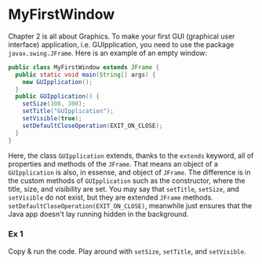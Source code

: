 MyFirstWindow
===

Chapter 2 is all about Graphics. To make your first GUI (graphical user interface) application, i.e. GUIpplication, you need to use the package `javax.swing.JFrame`. Here is an example of an empty window:

```java
public class MyFirstWindow extends JFrame {
  public static void main(String[] args) {
    new GUIpplication();
  } 
  public GUIpplication() {
    setSize(300, 300);
    setTitle("GUIpplication");
    setVisible(true);
    setDefaultCloseOperation(EXIT_ON_CLOSE);
  }
}
```

Here, the class `GUIpplication` extends, thanks to the `extends` keyword, all of properties and methods of the `JFrame`. That means an object of a `GUIpplication` is also, in essense, and object of `JFrame`. The difference is in the custom methods of `GUIpplication` such as the constructor, where the title, size, and visibility are set. You may say that `setTitle`, `setSize`, and `setVisible` do not exist, but they are extended `JFrame` methods. `setDefaultCloseOperation(EXIT_ON_CLOSE)`, meanwhile just ensures that the Java app doesn't lay running hidden in the background.

### Ex 1
Copy & run the code. Play around with `setSize`, `setTitle`, and `setVisible`.
